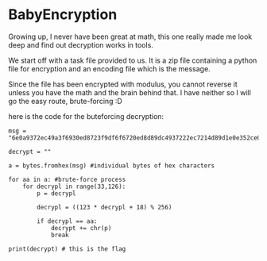 BabyEncryption
==============

Growing up, I never have been great at math, this one really made me look deep and find out decryption works in tools.

We start off with a task file provided to us. It is a zip file containing a python file for encryption and an encoding file which is the message.

Since the file has been encrypted with modulus, you cannot reverse it unless you have the math and the brain behind that. I have neither so I will go the easy route, brute-forcing :D

here is the code for the buteforcing decryption:

```
msg = "6e0a9372ec49a3f6930ed8723f9df6f6720ed8d89dc4937222ec7214d89d1e0e352ce0aa6ec82bf622227bb70e7fb7352249b7d893c493d8539dec8fb7935d490e7f9d22ec89b7a322ec8fd80e7f8921"

decrypt = ""

a = bytes.fromhex(msg) #individual bytes of hex characters

for aa in a: #brute-force process
    for decrypl in range(33,126):
        p = decrypl
        
        decrypl = ((123 * decrypl + 18) % 256)
        
        if decrypl == aa:
            decrypt += chr(p)
            break

print(decrypt) # this is the flag
```
